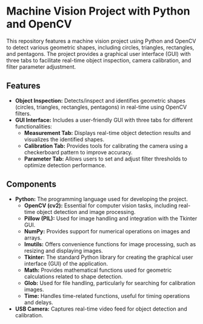 # Machine Vision Project with Python and OpenCV

This repository features a machine vision project using Python and OpenCV to detect various geometric shapes, including circles, triangles, rectangles, and pentagons. The project provides a graphical user interface (GUI) with three tabs to facilitate real-time object inspection, camera calibration, and filter parameter adjustment.

## Features

- **Object Inspection:** Detects/inspect and identifies geometric shapes (circles, triangles, rectangles, pentagons) in real-time using OpenCV filters.
- **GUI Interface:** Includes a user-friendly GUI with three tabs for different functionalities:
    - **Measurement Tab:** Displays real-time object detection results and visualizes the identified shapes.
    - **Calibration Tab:** Provides tools for calibrating the camera using a checkerboard pattern to improve accuracy.
    - **Parameter Tab:** Allows users to set and adjust filter thresholds to optimize detection performance.


## Components

- **Python:** The programming language used for developing the project.
    - **OpenCV (cv2):** Essential for computer vision tasks, including real-time object detection and image processing.
    - **Pillow (PIL):** Used for image handling and integration with the Tkinter GUI.
    - **NumPy:** Provides support for numerical operations on images and arrays.
    - **Imutils:** Offers convenience functions for image processing, such as resizing and displaying images.
    - **Tkinter:** The standard Python library for creating the graphical user interface (GUI) of the application.
    - **Math:** Provides mathematical functions used for geometric calculations related to shape detection.
    - **Glob:** Used for file handling, particularly for searching for calibration images.
    - **Time:** Handles time-related functions, useful for timing operations and delays.
- **USB Camera:** Captures real-time video feed for object detection and calibration.
